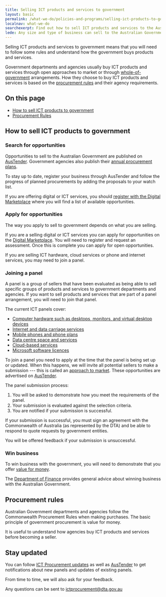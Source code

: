 ```yaml
---
title: Selling ICT products and services to government
layout: basic
permalink: /what-we-do/policies-and-programs/selling-ict-products-to-government
localnav: what-we-do
searchexerpt: Find out how to sell ICT products and services to the Australian Government. 
lede: Any size and type of business can sell to the Australian Government. If you sell Information and Communication Technology (ICT), this information will help you understand how to sell your products and services to the Australian Government. 
---
```


Selling ICT products and services to government means that you will need to follow some rules and understand how the government buys products and services. 

Government departments and agencies usually buy ICT products and services through open approaches to market or through [whole-of-government](http://www.finance.gov.au/procurement/wog-procurement/) arrangements. How they choose to buy ICT products and services is based on the [procurement rules](#procurement-rules) and their agency requirements.  

<nav class="index-links">
  <h2>On this page</h2>
  <ul>
    <li>
      <a href="#how-to-sell-ict-products-to-government">
        How to sell ICT products to government
      </a>
    </li>
    <li>
      <a href="#procurement-rules">
        Procurement Rules
      </a>
    </li>
  </ul>
</nav> 

## How to sell ICT products to government

### Search for opportunities

Opportunities to sell to the Australian Government are published on [AusTender](https://www.tenders.gov.au/). Government agencies also publish their [annual procurement plans](https://www.tenders.gov.au/event=public.APP.list&tab=List%20By%20Agency).

To stay up to date, register your business through AusTender and follow the progress of planned procurements by adding the proposals to your watch list. 

If you are offering digital or ICT services, you should [register with the Digital Marketplace](https://marketplace.service.gov.au/sellers-guide) where you will find a list of available opportunities. 

### Apply for opportunities

The way you apply to sell to government depends on what you are selling.

If you are a selling digital or ICT services you can apply for opportunities on the [Digital Marketplace](https://marketplace.service.gov.au/become-a-seller). You will need to register and request an assessment. Once this is complete you can apply for open opportunities. 

If you are selling ICT hardware, cloud services or phone and internet services, you may need to join a panel. 

### Joining a panel

A panel is a group of sellers that have been evaluated as being able to sell specific groups of products and services to government departments and agencies. If you want to sell products and services that are part of a panel arrangement, you will need to join that panel. 

The current ICT panels cover:

- [Computer hardware such as desktops, monitors, and virtual desktop devices](http://finance.gov.au/policy-guides-procurement/whole-of-government-ict-hardware-panel/)
- [Internet and data carriage services](http://finance.gov.au/policy-guides-procurement/australian-government-telecommunications-arrangements/telecommunications-panels/)
- [Mobile phones and phone plans](http://finance.gov.au/policy-guides-procurement/australian-government-telecommunications-arrangements/telecommunications-panels/#Mobile_Panel)
- [Data centre space and services](http://finance.gov.au/tags/data-centres/)
- [Cloud-based services](http://www.finance.gov.au/policy-guides-procurement/cloud-services-panel/)
- [Microsoft software licences](https://www.tenders.gov.au/?event=public.atm.show&ATMUUID=7F4C32B5-0968-6025-74AF5136EB33444D)

To join a panel you need to apply at the time that the panel is being set up or updated. When this happens, we will invite all potential sellers to make a submission --- this is called an [approach to market](http://sellingtogov.finance.gov.au/faqs/process). These opportunities are advertised on [AusTender](https://www.tenders.gov.au/). 

The panel submission process:

1. You will be asked to demonstrate how you meet the requirements of the panel. 
2. Your submission is evaluated against the selection criteria. 
3. You are notified if your submission is successful.

If your submission is successful, you must sign an agreement with the Commonwealth of Australia (as represented by the DTA) and be able to respond to quote requests by government entities. 

You will be offered feedback if your submission is unsuccessful. 

### Win business

To win business with the government, you will need to demonstrate that you offer [value for money](http://sellingtogov.finance.gov.au/guide/getting-selected-to-supply-to-government). 

The [Department of Finance](http://sellingtogov.finance.gov.au/) provides general advice about winning business with the Australian Government. 

## Procurement rules

Australian Government departments and agencies follow the Commonwealth Procurement Rules when making purchases. The basic principle of government procurement is value for money. 

It is useful to understand how agencies buy ICT products and services before becoming a seller.

## Stay updated

You can follow [ICT Procurement updates](https://www.dta.gov.au/what-we-do/policies-and-programs/ict-procurement/updates/) as well as [AusTender](https://www.tenders.gov.au/) to get notifications about new panels and updates of existing panels. 

From time to time, we will also ask for your feedback. 

Any questions can be sent to [ictprocurement@dta.gov.au](mailto:ictprocurement@dta.gov.au) 
